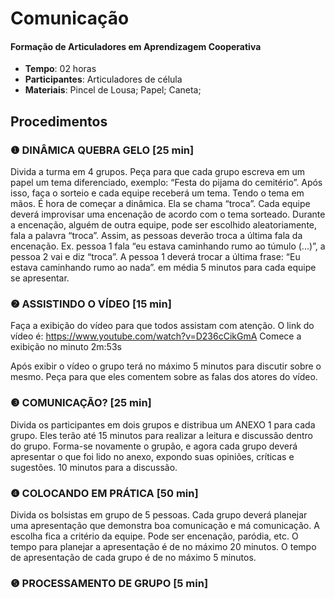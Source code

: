 # Comunicação
#### Formação de Articuladores em Aprendizagem Cooperativa

- **Tempo**: 02 horas
- **Participantes**:  Articuladores de célula
- **Materiais**: Pincel de Lousa; Papel; Caneta;

## Procedimentos

### ❶ DINÂMICA QUEBRA GELO [25 min]

Divida a turma em 4 grupos. Peça para que cada grupo escreva em um  papel um tema diferenciado, exemplo: “Festa do pijama do cemitério”. Após isso, faça o sorteio e cada equipe receberá um tema. Tendo o tema em mãos. É hora de começar a dinâmica. Ela se chama “troca”. Cada equipe deverá improvisar uma encenação de acordo com o tema sorteado. Durante a encenação, alguém de outra equipe, pode ser escolhido aleatoriamente, fala a palavra “troca”. Assim, as pessoas deverão troca a última fala da encenação. Ex. pessoa 1 fala “eu estava caminhando rumo ao túmulo (...)”, a pessoa 2 vai e diz “troca”. A pessoa 1 deverá trocar a última frase: “Eu estava caminhando rumo ao nada”. em média 5 minutos para cada equipe se apresentar. 


### ❷ ASSISTINDO O VÍDEO [15 min]

Faça a exibição do vídeo para que todos assistam com atenção. O link do vídeo é: https://www.youtube.com/watch?v=D236cCikGmA Comece a exibição no minuto 2m:53s

Após exibir o vídeo o grupo terá no máximo 5 minutos para discutir sobre o mesmo. Peça para que eles comentem sobre as falas dos atores do vídeo.


###  ❸ COMUNICAÇÃO? [25 min]

Divida os participantes em dois grupos e distribua um ANEXO 1 para cada grupo. Eles terão até 15 minutos para realizar a leitura e discussão dentro do grupo. 
Forma-se novamente o grupão, e agora cada grupo deverá apresentar o que foi lido no anexo, expondo suas opiniões, críticas e sugestões. 10 minutos para a discussão. 

###  ❹ COLOCANDO EM PRÁTICA [50 min]

Divida os bolsistas em grupo de 5 pessoas. Cada grupo deverá planejar uma apresentação que demonstra boa comunicação e má comunicação. A escolha fica a critério da equipe. Pode ser encenação, paródia, etc. 
O tempo para planejar a apresentação é de no máximo 20 minutos. 
O tempo de apresentação de cada grupo é de no máximo 5 minutos.

###  ❺ PROCESSAMENTO DE GRUPO [5 min]